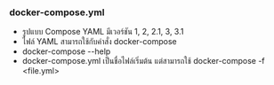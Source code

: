 ### docker-compose.yml

- รูปแบบ Compose YAML มีเวอร์ชัน 1, 2, 2.1, 3, 3.1
- ไฟล์ YAML สามารถใช้กับคำสั่ง docker-compose
- docker-compose --help
- docker-compose.yml เป็นชื่อไฟล์เริ่มต้น แต่สามารถใช้ docker-compose -f <file.yml>

